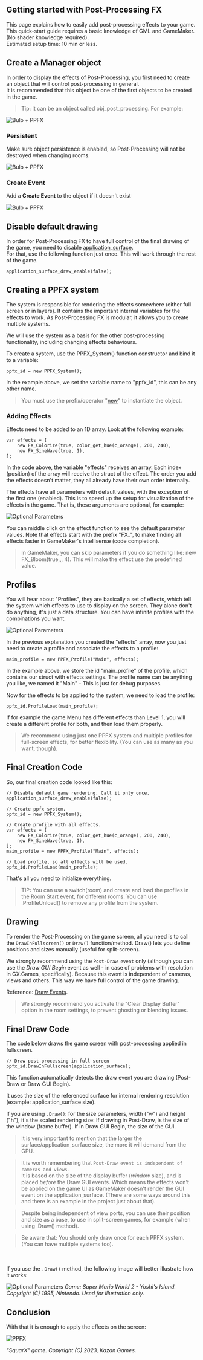 
## Getting started with Post-Processing FX <!-- {docsify-ignore} -->

This page explains how to easily add post-processing effects to your game.
This quick-start guide requires a basic knowledge of GML and GameMaker. (No shader knowledge required).  
Estimated setup time: 10 min or less.

## Create a Manager object <!-- {docsify-ignore} -->

In order to display the effects of Post-Processing, you first need to create an object that will control post-processing in general.  
It is recommended that this object be one of the first objects to be created in the game.

> Tip: It can be an object called obj_post_processing. For example:

![Bulb + PPFX](/../images/QuickStart_0.png)

### Persistent

Make sure object persistence is enabled, so Post-Processing will not be destroyed when changing rooms.

![Bulb + PPFX](/../images/QuickStart_1.png)

### Create Event

Add a **Create Event** to the object if it doesn't exist

![Bulb + PPFX](/../images/QuickStart_2.gif)


## Disable default drawing <!-- {docsify-ignore} -->

In order for Post-Processing FX to have full control of the final drawing of the game, you need to disable <a href="https://manual-en.yoyogames.com/#t=GameMaker_Language%2FGML_Reference%2FDrawing%2FSurfaces%2Fapplication_surface.htm" target="_blank">application_surface</a>.</br>
For that, use the following function just once. This will work through the rest of the game.

```gml
application_surface_draw_enable(false);
```

## Creating a PPFX system <!-- {docsify-ignore} -->

The system is responsible for rendering the effects somewhere (either full screen or in layers). It contains the important internal variables for the effects to work. As Post-Processing FX is modular, it allows you to create multiple systems.  

We will use the system as a basis for the other post-processing functionality, including changing effects behaviours.

To create a system, use the PPFX_System() function constructor and bind it to a variable:
```gml
ppfx_id = new PPFX_System();
```
In the example above, we set the variable name to "ppfx_id", this can be any other name.

> You must use the prefix/operator "<a href="https://manual-en.yoyogames.com/#t=GameMaker_Language%2FGML_Overview%2FLanguage_Features%2Fnew.htm" target="_blank">new</a>" to instantiate the object.


### Adding Effects

Effects need to be added to an 1D array. Look at the following example:

```gml
var effects = [
    new FX_Colorize(true, color_get_hue(c_orange), 200, 240),
    new FX_SineWave(true, 1),
];
```
In the code above, the variable "effects" receives an array. Each index (position) of the array will receive the struct of the effect. The order you add the effects doesn't matter, they all already have their own order internally.  

The effects have all parameters with default values, with the exception of the first one (enabled). This is to speed up the setup for visualization of the effects in the game.
That is, these arguments are optional, for example:

![Optional Parameters](/../images/QuickStart_2-1.png)

You can middle click on the effect function to see the default parameter values.
Note that effects start with the prefix "FX_", to make finding all effects faster in GameMaker's intellisense (code completion).

> In GameMaker, you can skip parameters if you do something like: new FX_Bloom(true,,, 4). This will make the effect use the predefined value.


## Profiles <!-- {docsify-ignore} -->

You will hear about "Profiles", they are basically a set of effects, which tell the system which effects to use to display on the screen. They alone don't do anything, it's just a data structure. You can have infinite profiles with the combinations you want.

![Optional Parameters](/../images/ProfilesEverywhere.jpg)

In the previous explanation you created the "effects" array, now you just need to create a profile and associate the effects to a profile:

```gml
main_profile = new PPFX_Profile("Main", effects);
```
In the example above, we store the id "main_profile" of the profile, which contains our struct with effects settings. The profile name can be anything you like, we named it "Main" - This is just for debug purposes.

Now for the effects to be applied to the system, we need to load the profile:

```gml
ppfx_id.ProfileLoad(main_profile);
```

If for example the game Menu has different effects than Level 1, you will create a different profile for both, and then load them properly.

> We recommend using just one PPFX system and multiple profiles for full-screen effects, for better flexibility. (You can use as many as you want, though).


## Final Creation Code

So, our final creation code looked like this:
```gml
// Disable default game rendering. Call it only once.
application_surface_draw_enable(false);

// Create ppfx system.
ppfx_id = new PPFX_System();

// Create profile with all effects.
var effects = [
    new FX_Colorize(true, color_get_hue(c_orange), 200, 240),
    new FX_SineWave(true, 1),
];
main_profile = new PPFX_Profile("Main", effects);

// Load profile, so all effects will be used.
ppfx_id.ProfileLoad(main_profile);
```
That's all you need to initialize everything.

> TIP: You can use a switch(room) and create and load the profiles in the Room Start event, for different rooms. You can use .ProfileUnload() to remove any profile from the system.


## Drawing <!-- {docsify-ignore} -->

To render the Post-Processing on the game screen, all you need is to call the `DrawInFullscreen()` or `Draw()` function/method. Draw() lets you define positions and sizes manually (useful for split-screen).

We strongly recommend using the `Post-Draw event` only (although you can use the *Draw GUI Begin* event as well - in case of problems with resolution in GX.Games, specifically). Because this event is independent of cameras, views and others. This way we have full control of the game drawing.

Reference: <a href="https://manual-en.yoyogames.com/#t=The_Asset_Editors%2FObject_Properties%2FDraw_Events.htm">Draw Events</a>.

> We strongly recommend you activate the "Clear Display Buffer" option in the room settings, to prevent ghosting or blending issues.


## Final Draw Code

The code below draws the game screen with post-processing applied in fullscreen.  

```gml
// Draw post-processing in full screen
ppfx_id.DrawInFullscreen(application_surface);
```

This function automatically detects the draw event you are drawing (Post-Draw or Draw GUI Begin).  

It uses the size of the referenced surface for internal rendering resolution (example: application_surface size).  

If you are using `.Draw()`: for the size parameters, width ("w") and height ("h"), it's the scaled rendering size: If drawing in Post-Draw, is the size of the window (frame buffer). If in Draw GUI Begin, the size of the GUI.

> It is very important to mention that the larger the surface/application_surface size, the more it will demand from the GPU.  


> It is worth remembering that `Post-Draw event is independent of cameras and views`.  
It is based on the size of the display buffer (*window* size), and is placed *before* the Draw GUI events. Which means the effects won't be applied on the game UI as GameMaker doesn't render the GUI event on the application_surface. (There are some ways around this and there is an example in the project just about that).  

> Despite being independent of view ports, you can use their position and size as a base, to use in split-screen games, for example (when using .Draw() method).

> Be aware that: You should only draw once for each PPFX system. (You can have multiple systems too).



</br></br>
If you use the `.Draw()` method, the following image will better illustrate how it works:

![Optional Parameters](/../images/QuickStart_2-2.png)
*Game: Super Mario World 2 - Yoshi's Island. Copyright (C) 1995, Nintendo. Used for illustration only.*


## Conclusion

With that it is enough to apply the effects on the screen:

![PPFX](/../images/QuickStart_3.png)

*"SquarX" game. Copyright (C) 2023, Kazan Games.*

